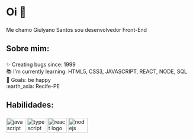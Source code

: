 <h1 align="left">Oi 👋 </h1>

###

<p align="left">Me chamo Giulyano Santos sou desenvolvedor Front-End</p>

###

<h2 align="left">Sobre mim:</h2>

###

<p align="left">✨ Creating bugs since: 1999<br>📚 I'm currently learning: HTML5, CSS3, JAVASCRIPT, REACT, NODE, SQL <br>🎯 Goals: be happy <br> :earth_asia: Recife-PE </p>

###

<h2 align="left">Habilidades:</h2>

###

<div align="left">
  <img src="https://cdn.jsdelivr.net/gh/devicons/devicon/icons/javascript/javascript-original.svg" height="40" width="52" alt="javascript logo"  />
  <img src="https://cdn.jsdelivr.net/gh/devicons/devicon/icons/typescript/typescript-original.svg" height="40" width="52" alt="typescript logo"  />
  <img src="https://cdn.jsdelivr.net/gh/devicons/devicon/icons/react/react-original.svg" height="40" width="52" alt="react logo"  />
  <img src="https://cdn.jsdelivr.net/gh/devicons/devicon/icons/nodejs/nodejs-original.svg" height="40" width="52" alt="nodejs logo"  />
</div>

###
